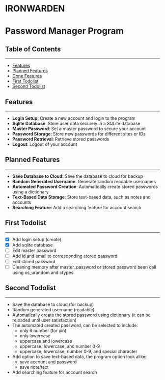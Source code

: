 # IRONWARDEN
# Password Manager Program

## Table of Contents
---------------

* [Features](#features)
* [Planned Features](#planned-features)
* [Done Features](#done-features)
* [First Todolist](#first-todolist)
* [Second Todolist](#second-todolist)

## Features
---------------

* **Login Setup**: Create a new account and login to the program
* **Sqlite Database**: Store user data securely in a SQLite database
* **Master Password**: Set a master password to secure your account
* **Password Storage**: Store new passwords for different sites or IDs
* **Password Retrieval**: Retrieve stored passwords
* **Logout**: Logout of your account

## Planned Features
-------------------

* **Save Database to Cloud**: Save the database to cloud for backup
* **Random Generated Username**: Generate random readable usernames
* **Automated Password Creation**: Automatically create stored passwords using a dictionary
* **Text-Based Data Storage**: Store text-based data, such as notes and accounts
* **Searching Feature**: Add a searching feature for account search

## First Todolist
-----------------

- [x] Add login setup (create)
- [x] Add sqlite database
- [ ] Edit master password 
- [ ] Add id and email to corresponding stored password
- [ ] Edit stored password
- [ ] Cleaning memory after master_password or stored password been call using os_urandom and ctypes

## Second Todolist
-----------------

* Save the database to cloud (for backup)
* Random generated username (readable)
* Automatically create the stored password using dictionary (it can be reloaded until user satisfaction)
* The automated created password, can be selected to include:
	+ only 6 number (for pin)
	+ only lowercase
	+ uppercase and lowercase
	+ uppercase, lowercase, and number 0-9
	+ uppercase, lowercase, number 0-9, and special character
* Add option to save text-based data, the program option look alike:
	+ save account and password
	+ save note/text
* Add searching feature for account search